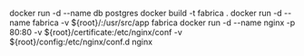 docker run -d --name db postgres
docker build -t fabrica .
docker run -d --name fabrica -v ${root}/:/usr/src/app fabrica
docker run -d --name nginx -p 80:80 -v ${root}/certificate:/etc/nginx/conf -v ${root}/config:/etc/nginx/conf.d nginx
